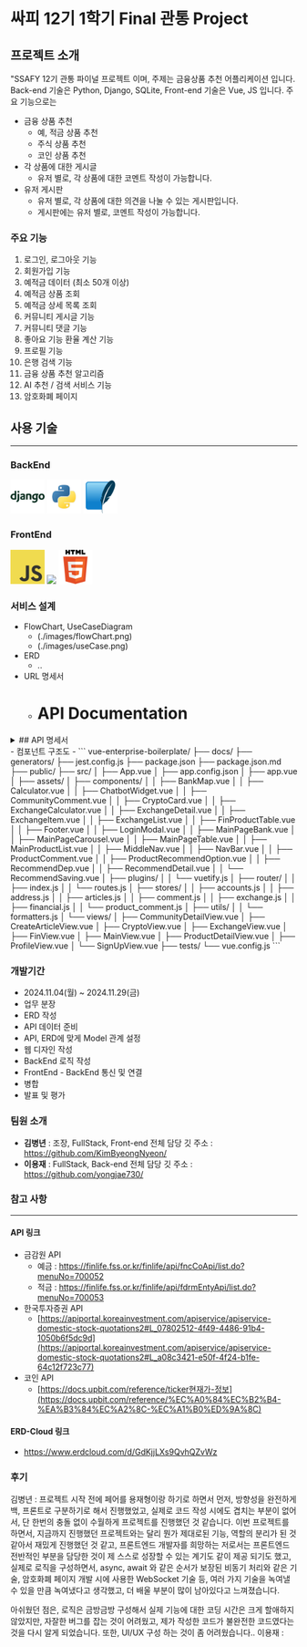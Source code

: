 # 싸피 12기 1학기 Final 관통 Project

## 프로젝트 소개

"SSAFY 12기 관통 파이널 프로젝트 이며, 주제는 금융상품 추천 어플리케이션 입니다. Back-end 기술은 Python, Django, SQLite, Front-end 기술은 Vue, JS 입니다.
주요 기능으로는

- 금융 상품 추천
  - 예, 적금 상품 추천
  - 주식 상품 추천
  - 코인 상품 추천
- 각 상품에 대한 게시글
  - 유저 별로, 각 상품에 대한 코멘트 작성이 가능합니다.
- 유저 게시판
  - 유저 별로, 각 상품에 대한 의견을 나눌 수 있는 게시판입니다.
  - 게시판에는 유저 별로, 코멘트 작성이 가능합니다.

### 주요 기능

1. 로그인, 로그아웃 기능
2. 회원가입 기능
3. 예적금 데이터 (최소 50개 이상)
4. 예적금 상품 조회
5. 예적금 상세 목록 조회
6. 커뮤니티 게시글 기능
7. 커뮤니티 댓글 기능
8. 좋아요 기능 환율 계산 기능
9. 프로필 기능
10. 은행 검색 기능
11. 금융 상품 추천 알고리즘
12. AI 추천 / 검색 서비스 기능
13. 암호화폐 페이지

## 사용 기술

---

### BackEnd

<code><img height="60" src=https://github.com/github/explore/blob/main/topics/django/django.png></code>
<code><img height="60" src=https://github.com/github/explore/blob/main/topics/python/python.png></code>
<code><img height="60" src=https://github.com/github/explore/blob/main/topics/sqlite/sqlite.png></code>

### FrontEnd

<code><img height="60" src=https://github.com/github/explore/blob/main/topics/javascript/javascript.png></code>
<code><img height="60" src=https://upload.wikimedia.org/wikipedia/commons/f/f1/Vue.png></code>
<code><img height="60" src=https://github.com/github/explore/blob/main/topics/html/html.png></code>

### 서비스 설계

- FlowChart, UseCaseDiagram
  - (./images/flowChart.png)
  - (./images/useCase.png)
- ERD
  - ..
- URL 명세서
  - # API Documentation

<details>
<summary>## API 명세서</summary>

### Sign Up

`POST /accounts/signup/`

| Field     | Type    | Required | Description          |
| --------- | ------- | -------- | -------------------- |
| username  | string  | Yes      | 사용자 아이디        |
| email     | string  | Yes      | 이메일 주소          |
| password1 | string  | Yes      | 비밀번호             |
| password2 | string  | Yes      | 비밀번호 확인        |
| age       | integer | No       | 나이                 |
| capital   | integer | No       | 자본금               |
| nickname  | string  | No       | 닉네임 (최대 10자)   |
| sido      | string  | No       | 시/도 (최대 10자)    |
| sigungus  | string  | No       | 시/군/구 (최대 10자) |

### List Articles

`GET /articles/`

**Response:**
| Field | Type | Description |
|-------|------|-------------|
| id | integer | 게시글 ID |
| title | string | 제목 |
| content | string | 내용 |
| create_at | datetime | 작성일 |
| update_at | datetime | 수정일 |
| users | string | 작성자 |

### Create Article

`POST /articles/create/`

**Request Body:**
| Field | Type | Required | Description |
|-------|------|----------|-------------|
| title | string | Yes | 제목 |
| content | string | Yes | 내용 |

### Article Detail

`GET /articles/<article_pk>/`

**Response:**
| Field | Type | Description |
|-------|------|-------------|
| id | integer | 게시글 ID |
| title | string | 제목 |
| content | string | 내용 |
| users | integer | 작성자 ID |
| create_at | datetime | 작성일 |
| update_at | datetime | 수정일 |
| nickname | string | 작성자 닉네임 |
| comments | array | 댓글 목록 |
| comments_count | integer | 댓글 수 |

### List Products with Options

`GET /financials/financial-products-with-options/`

**Response:**
| Field | Type | Description |
|-------|------|-------------|
| id | integer | 상품 ID |
| options | array | 금융 상품 옵션 목록 |
| fin_product_cd | string | 상품 코드 |
| kor_co_nm | string | 금융사 이름 |
| fin_product_nm | string | 상품명 |

### Financial Comment

`POST /financials/financial-comment_create/<fin_product_pk>/`

**Request Body:**
| Field | Type | Required | Description |
|-------|------|----------|-------------|
| content | string | Yes | 댓글 내용 |

### Exchange Rate

`GET /financials/exchange-rate/`

**Response:**
| Field | Type | Description |
|-------|------|-------------|
| id | integer | 환율 정보 ID |
| cur_unit | string | 통화 단위 |
| cur_nm | string | 통화명 |
| deal_bas_r | string | 매매기준율 |
| bkpr | string | 장부가격 |

</details>
- 컴포넌트 구조도
  - ```
vue-enterprise-boilerplate/
├── docs/
├── generators/
├── jest.config.js
├── package.json
├── package.json.md
├── public/
├── src/
│   ├── App.vue
│   ├── app.config.json
│   ├── app.vue
│   ├── assets/
│   ├── components/
│   │   ├── BankMap.vue
│   │   ├── Calculator.vue
│   │   ├── ChatbotWidget.vue
│   │   ├── CommunityComment.vue
│   │   ├── CryptoCard.vue
│   │   ├── ExchangeCalculator.vue
│   │   ├── ExchangeDetail.vue
│   │   ├── ExchangeItem.vue
│   │   ├── ExchangeList.vue
│   │   ├── FinProductTable.vue
│   │   ├── Footer.vue
│   │   ├── LoginModal.vue
│   │   ├── MainPageBank.vue
│   │   ├── MainPageCarousel.vue
│   │   ├── MainPageTable.vue
│   │   ├── MainProductList.vue
│   │   ├── MiddleNav.vue
│   │   ├── NavBar.vue
│   │   ├── ProductComment.vue
│   │   ├── ProductRecommendOption.vue
│   │   ├── RecommendDep.vue
│   │   ├── RecommendDetail.vue
│   │   └── RecommendSaving.vue
│   ├── plugins/
│   │   └── vuetify.js
│   ├── router/
│   │   ├── index.js
│   │   └── routes.js
│   ├── stores/
│   │   ├── accounts.js
│   │   ├── address.js
│   │   ├── articles.js
│   │   ├── comment.js
│   │   ├── exchange.js
│   │   ├── financial.js
│   │   └── product_comment.js
│   ├── utils/
│   │   └── formatters.js
│   └── views/
│       ├── CommunityDetailView.vue
│       ├── CreateArticleView.vue
│       ├── CryptoView.vue
│       ├── ExchangeView.vue
│       ├── FinView.vue
│       ├── MainView.vue
│       ├── ProductDetailView.vue
│       ├── ProfileView.vue
│       └── SignUpView.vue
├── tests/
└── vue.config.js
```

### 개발기간

- 2024.11.04(월) ~ 2024.11.29(금)
- 업무 분장
- ERD 작성
- API 데이터 준비
- API, ERD에 맞게 Model 관계 설정
- 웹 디자인 작성
- BackEnd 로직 작성
- FrontEnd - BackEnd 통신 및 연결
- 병합
- 발표 및 평가

### 팀원 소개

- **김병년** : 조장, FullStack, Front-end 전체 담당 깃 주소 : https://github.com/KimByeongNyeon/
- **이용재** : FullStack, Back-end 전체 담당 깃 주소 : https://github.com/yongjae730/

### 참고 사항

---

#### API 링크

- 금감원 API
  - 예금 : https://finlife.fss.or.kr/finlife/api/fncCoApi/list.do?menuNo=700052
  - 적금 : https://finlife.fss.or.kr/finlife/api/fdrmEntyApi/list.do?menuNo=700053
- 한국투자증권 API
  - [https://apiportal.koreainvestment.com/apiservice/apiservice-domestic-stock-quotations2#L_07802512-4f49-4486-91b4-1050b6f5dc9d](https://apiportal.koreainvestment.com/apiservice/apiservice-domestic-stock-quotations2#L_a08c3421-e50f-4f24-b1fe-64c12f723c77)
- 코인 API
  - [https://docs.upbit.com/reference/ticker현재가-정보](https://docs.upbit.com/reference/%EC%A0%84%EC%B2%B4-%EA%B3%84%EC%A2%8C-%EC%A1%B0%ED%9A%8C)

#### ERD-Cloud 링크

- https://www.erdcloud.com/d/GdKjjLXs9QvhQZvWz

### 후기
김병년 : 프로젝트 시작 전에 페어를 용재형이랑 하기로 하면서 먼저, 방향성을 완전하게 백, 프론트로 구분하기로 해서 진행했었고, 실제로 코드 작성 시에도 겹치는 부분이 없어서, 단 한번의 충돌 없이 수월하게 프로젝트를 진행했던 것 같습니다. 이번 프로젝트를 하면서, 지금까지 진행했던 프로젝트와는 달리 뭔가 제대로된 기능, 역할의 분리가 된 것 같아서 재밌게 진행했던 것 같고, 프론트엔드 개발자를 희망하는 저로서는 프론트엔드 전반적인 부분을 담당한 것이 제 스스로 성장할 수 있는 계기도 같이 제공 되기도 했고, 실제로 로직을 구성하면서, async, await 와 같은 순서가 보장된 비동기 처리와 같은 기술, 암호화폐 페이지 개발 시에 사용한 WebSocket 기술 등, 여러 가지 기술을 녹여낼 수 있을 만큼 녹여냈다고 생각했고, 더 배울 부분이 많이 남아있다고 느껴졌습니다. 

아쉬웠던 점은, 로직은 금방금방 구성해서 실제 기능에 대한 코딩 시간은 크게 할애하지 않았지만, 자잘한 버그를 잡는 것이 어려웠고, 제가 작성한 코드가 불완전한 코드였다는 것을 다시 알게 되었습니다. 또한, UI/UX 구성 하는 것이 좀 어려웠습니다..
이용재 :